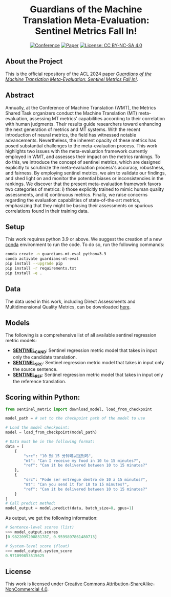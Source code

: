 <div align="center">

# Guardians of the Machine Translation Meta-Evaluation: Sentinel Metrics Fall In!

[![Conference](https://img.shields.io/badge/ACL-2024-4b44ce
)](https://2024.aclweb.org/)
[![Paper](http://img.shields.io/badge/paper-ACL--anthology-B31B1B.svg)](https://2024.aclweb.org/program/main_conference_papers/)
[![License: CC BY-NC-SA 4.0](https://img.shields.io/badge/License-CC%20BY--NC--SA%204.0-lightgrey.svg)](https://creativecommons.org/licenses/by-nc-sa/4.0/)

</div>

## About the Project

This is the official repository of the ACL 2024 paper [*Guardians of the Machine Translation Meta-Evaluation: Sentinel Metrics Fall In!*](https://2024.aclweb.org/program/main_conference_papers/).

## Abstract

Annually, at the Conference of Machine Translation (WMT), the Metrics Shared Task organizers conduct the Machine Translation (MT) meta-evaluation, assessing MT metrics' capabilities according to their correlation with human judgments. Their results guide researchers toward enhancing the next generation of metrics and MT systems.
With the recent introduction of neural metrics, the field has witnessed notable advancements. Nevertheless, the inherent opacity of these metrics has posed substantial challenges to the meta-evaluation process.
This work highlights two issues with the meta-evaluation framework currently employed in WMT, and assesses their impact on the metrics rankings. To do this, we introduce the concept of sentinel metrics, which are designed explicitly to scrutinize the meta-evaluation process's accuracy, robustness, and fairness. By employing sentinel metrics, we aim to validate our findings, and shed light on and monitor the potential biases or inconsistencies in the rankings. We discover that the present meta-evaluation framework favors two categories of metrics: i) those explicitly trained to mimic human quality assessments, and ii) continuous metrics. Finally, we raise concerns regarding the evaluation capabilities of state-of-the-art metrics, emphasizing that they might be basing their assessments on spurious correlations found in their training data.

## Setup

This work requires python 3.9 or above. We suggest the creation of a new [conda](https://conda.io/projects/conda/en/latest/user-guide/getting-started.html) environment to run the code. To do so, run the following commands:

```bash
conda create -n guardians-mt-eval python=3.9
conda activate guardians-mt-eval
pip install --upgrade pip
pip install -r requirements.txt
pip install -e .
```

## Data

The data used in this work, including Direct Assessments and Multidimensional Quality Metrics, can be downloaded [here](https://github.com/Unbabel/COMET/tree/master/data).

## Models

The following is a comprehensive list of all available sentinel regression metric models:

- [**SENTINEL<sub>CAND</sub>**](https://drive.google.com/file/d/1uSUecrACI_RApFiVz2XtIQJQ2dFf_uNN/view?usp=sharing): Sentinel regression metric model that takes in input only the candidate translation.
- [**SENTINEL<sub>SRC</sub>**](https://drive.google.com/file/d/1BRRk7VOW4ri0fkOlPjreHJDgahohBIhY/view?usp=sharing): Sentinel regression metric model that takes in input only the source sentence.
- [**SENTINEL<sub>REF</sub>**](https://drive.google.com/file/d/1PAgh5fxVtkMoA88jCmWEQxLX9JtVXe3l/view?usp=sharing): Sentinel regression metric model that takes in input only the reference translation.

## Scoring within Python:

```python
from sentinel_metric import download_model, load_from_checkpoint

model_path = # set to the checkpoint path of the model to use

# Load the model checkpoint:
model = load_from_checkpoint(model_path)

# Data must be in the following format:
data = [
    {
        "src": "10 到 15 分钟可以送到吗",
        "mt": "Can I receive my food in 10 to 15 minutes?",
        "ref": "Can it be delivered between 10 to 15 minutes?"
    },
    {
        "src": "Pode ser entregue dentro de 10 a 15 minutos?",
        "mt": "Can you send it for 10 to 15 minutes?",
        "ref": "Can it be delivered between 10 to 15 minutes?"
    }
]
# Call predict method:
model_output = model.predict(data, batch_size=8, gpus=1)
```

As output, we get the following information:
```python
# Sentence-level scores (list)
>>> model_output.scores
[0.9822099208831787, 0.9599897861480713]

# System-level score (float)
>>> model_output.system_score
0.971099853515625
```

## License
This work is licensed under [Creative Commons Attribution-ShareAlike-NonCommercial 4.0](https://creativecommons.org/licenses/by-nc-sa/4.0/).